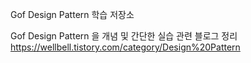 Gof Design Pattern 학습 저장소 

Gof Design Pattern 을 개념 및 간단한 실습 관련 블로그 정리
https://wellbell.tistory.com/category/Design%20Pattern
